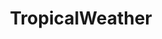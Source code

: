 ---
title: TropicalWeather
crosslinks:
- xkcd
- tampa
- news
- houston
- videos
- personalfinance
- weather
- pics
- Pay_Respects
- ClimateChaos
- explainlikeimfive
- HurricaneIrmaOfficial
- conspiracy
- Miami
- legaladvice
- HarveyHelpNow
- HailCorporate
- AMAAggregator
- cordcutters
- TIL_Uncensored
---